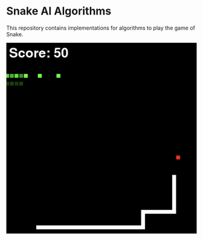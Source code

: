 # Snake AI Algorithms

This repository contains implementations for algorithms to play the game of Snake.

![Snake](img/image.png)
